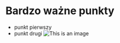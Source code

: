 # Bardzo ważne punkty
- punkt pierwszy
- punkt drugi
![This is an image](https://images.app.goo.gl/zSoyExTEszkMVeSk6)
